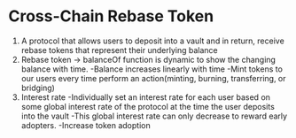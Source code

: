 # Cross-Chain Rebase Token

1. A protocol that allows users to deposit into a vault and in return, receive rebase tokens that represent their underlying balance
2. Rebase token -> balanceOf function is dynamic to show the changing balance with time.
    -Balance increases linearly with time
    -Mint tokens to our users every time perform an action(minting, burning, transferring, or bridging)
3. Interest rate
    -Individually set an interest rate for each user based on some global interest rate of the protocol at the time the user deposits into the vault
    -This global interest rate can only decrease to reward early adopters.
    -Increase token adoption